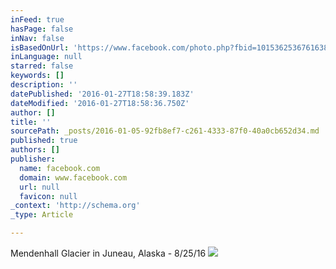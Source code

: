 ```yaml
---
inFeed: true
hasPage: false
inNav: false
isBasedOnUrl: 'https://www.facebook.com/photo.php?fbid=10153625367616388&set=t.5141988&type=3&theater'
inLanguage: null
starred: false
keywords: []
description: ''
datePublished: '2016-01-27T18:58:39.183Z'
dateModified: '2016-01-27T18:58:36.750Z'
author: []
title: ''
sourcePath: _posts/2016-01-05-92fb8ef7-c261-4333-87f0-40a0cb652d34.md
published: true
authors: []
publisher:
  name: facebook.com
  domain: www.facebook.com
  url: null
  favicon: null
_context: 'http://schema.org'
_type: Article

---
```

Mendenhall Glacier in Juneau, Alaska - 8/25/16
![](https://scontent.xx.fbcdn.net/hphotos-xft1/t31.0-8/s2048x2048/11951588_10153625367616388_1526571672806855075_o.jpg)